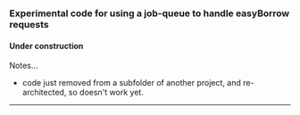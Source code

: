 ### Experimental code for using a job-queue to handle easyBorrow requests

#### Under construction

Notes...

- code just removed from a subfolder of another project, and re-architected, so doesn't work yet.

---
